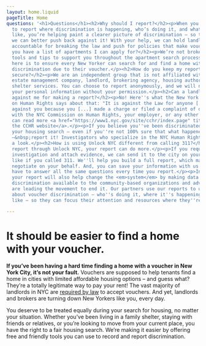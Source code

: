 ```yaml
---
layout: home.liquid
pageTitle: Home
questions: '<h1>Questions</h1><h2>Why should I report?</h2><p>When you use your voice
  to report where discrimination is happening, who’s doing it, and what it sounds
  like, you’re helping paint a clearer picture of discrimination – so that together
  we can better push back against it! With your help, we can hold landlords and brokers
  accountable for breaking the law and push for policies that make vouchers work.</p><h2>Do
  you have a list of apartments I can apply for?</h2><p>We’re not brokers! We offer
  tools and tips to support you throughout the apartment search process. Our goal
  here is to ensure every New Yorker can search for and find a home without facing
  discrimination due to their voucher.</p><h2>How do you keep my reports and information
  secure?</h2><p>We are an independent group that is not affiliated with any real
  estate management company, landlord, brokering agency, housing authority, or homeless
  shelter services. You can choose to report anonymously, and we will never share
  your personal information without your permission.</p><h2>Can a landlord retaliate
  against me for making a report?</h2><p>No! Here''s what the New York City Commission
  on Human Rights says about that: "It is against the Law for anyone [...] to retaliate
  against you because you [...] made a charge or filed a complaint of discrimination
  with the NYC Commission on Human Rights, your employer, or any other agency." You
  can read more <a href="https://www1.nyc.gov/site/cchr/index.page" title="NYCCHR">on
  the CCHR website</a>.</p><p>If you believe you''ve been discriminated against in
  your housing search – even if you''re not 100% sure that what happened is illegal
  –&nbsp;report it! Investigators who specialize in the NYC Human Rights Law can take
  a look.</p><h2>How is using Unlock NYC different from calling 311?</h2><p>When you
  report through Unlock NYC, your report can do more.</p><p>If you request a formal
  investigation and attach evidence, we can send it to the city on your behalf – just
  like if you called 311. We''ll help you build a full report, which may help investigators
  negotiate on your behalf. And, you can save your information with us so you don''t
  have to answer all the same questions every time you report.</p><p>In addition,
  your report will also help change the <em>system</em> by making data about voucher
  discrimination available to the community-based organizations and advocates who
  are leading the movement to end it. Our partners use our reports to understand patterns
  about voucher discrimination – who''s doing it, where it''s happening, what it sounds
  like – so they can focus their attention and resources where they''re most needed.</p>'

---
```

# It should be easier to find a home with your voucher.

**If you’ve been having a hard time finding a home with a voucher in New York City, it’s not your fault.** Vouchers are supposed to help tenants find a home in cities with limited affordable housing options – and guess what? They’re a totally legitimate way to pay your rent! The vast majority of landlords in NYC are [required by law](https://www1.nyc.gov/site/cchr/law/source-of-income.page#:\~:text=Discrimination%20based%20on%20lawful%20source%20of%20income%20is%20the%20illegal,other%20forms%20of%20public%20assistance.) to accept vouchers. And yet, landlords and brokers are turning down New Yorkers like you, every day.

You deserve to be treated equally during your search for housing, no matter your situation. Whether you’ve been living in a family shelter, staying with friends or relatives, or you’re looking to move from your current place, you have the right to a fair housing search. We’re making it easier by offering free and friendly tools you can use to record and report discrimination.
